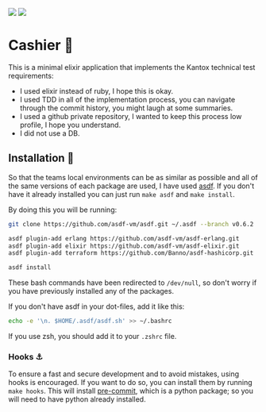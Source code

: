 
![](https://github.com/gilacost/kantox/workflows/.github/workflows/elixir.yml/badge.svg)
![](https://github.com/gilacost/kantox/workflows/Elixir%20CI/badge.svg)

# Cashier  🛒

This is a minimal elixir application that implements the Kantox technical test
requirements:

* I used elixir instead of ruby, I hope this is okay.
* I used TDD in all of the implementation process, you can navigate through the
 commit history, you might laugh at some summaries.
* I used a github private repository, I wanted to keep this process low
 profile, I hope you understand.
* I did not use a DB.

## Installation  🚀

So that the teams local environments can be as similar as possible and all of
the same versions of each package are used, I have used [asdf](https://github.com/asdf-vm/asdf). If you don't have it already installed you can just run `make asdf`
and `make install`.

By doing this you will be running:

```bash
git clone https://github.com/asdf-vm/asdf.git ~/.asdf --branch v0.6.2

asdf plugin-add erlang https://github.com/asdf-vm/asdf-erlang.git
asdf plugin-add elixir https://github.com/asdf-vm/asdf-elixir.git
asdf plugin-add terraform https://github.com/Banno/asdf-hashicorp.git
```

```bash
asdf install
```

These bash commands have been redirected to `/dev/null`, so don't worry if you have
previously installed any of the packages.

If you don't have asdf in your dot-files, add it like this:

```bash
echo -e '\n. $HOME/.asdf/asdf.sh' >> ~/.bashrc
```

If you use zsh, you  should add it to your `.zshrc` file.


### Hooks  ⚓️

To ensure a fast and secure development and to avoid mistakes, using hooks is
encouraged. If you want to do so, you can install them by running `make hooks`.
This will install [pre-commit](https://pre-commit.com/), which is a python
package; so you will need to have python already installed.
